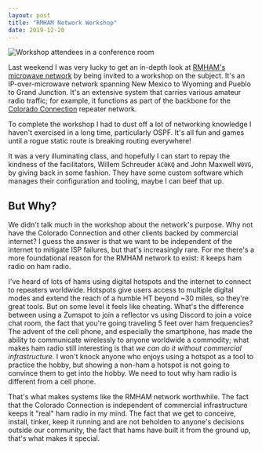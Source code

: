 ```yaml
---
layout: post
title: "RMHAM Network Workshop"
date: 2019-12-20
---
```

![Workshop attendees in a conference room](https://2.bp.blogspot.com/-pEe11HXT6_0/XfzJsBRbwXI/AAAAAAABsTM/_S3LjM4P4R4pFL9nJ1XciEXzVYZ79MT2gCK4BGAYYCw/s320/IMG_20191214_142621.jpg)

Last weekend I was very lucky to get an in-depth look at
[RMHAM's microwave network](https://www.rmham.org/wordpress/amateur-microwave-network/) by being
invited to a workshop on the subject. It's an IP-over-microwave network spanning New Mexico to
Wyoming and Pueblo to Grand Junction. It's an extensive system that carries various amateur radio
traffic; for example, it functions as part of the backbone for the
[Colorado Connection](https://colcon.org/wp/) repeater network.

To complete the workshop I had to dust off a lot of networking knowledge I haven't exercised in a
long time, particularly OSPF. It's all fun and games until a rogue static route is breaking routing
everywhere!

It was a very illuminating class, and hopefully I can start to repay the kindness of the
facilitators, Willem Schreuder `AC0KQ` and John Maxwell `W0VG`, by giving back in some fashion. They
have some custom software which manages their configuration and tooling, maybe I can beef that up.

## But Why?

We didn't talk much in the workshop about the network's purpose. Why not have the Colorado
Connection and other clients backed by commercial internet? I guess the answer is that we want to be
independent of the internet to mitigate ISP failures, but that's increasingly rare. For me there's a
more foundational reason for the RMHAM network to exist: it keeps ham radio on ham radio.

I've heard of lots of hams using digital hotspots and the internet to connect to repeaters
worldwide. Hotspots give users access to multiple digital modes and extend the reach of a humble HT
beyond ~30 miles, so they're great tools. But on some level it feels like cheating. What's the
difference between using a Zumspot to join a reflector vs using Discord to join a voice chat room,
the fact that you're going traveling 5 feet over ham frequencies? The advent of the cell phone, and
especially the smartphone, has made the ability to communicate wirelessly to anyone worldwide a
commodity; what makes ham radio still interesting is that *we can do it without commercial
infrastructure*. I won't knock anyone who enjoys using a hotspot as a tool to practice the hobby,
but showing a non-ham a hotspot is not going to convince them to get into the hobby. We need to tout
why ham radio is different from a cell phone.

That's what makes systems like the RMHAM network worthwhile. The fact that the Colorado Connection
is independent of commercial infrastructure keeps it "real" ham radio in my mind. The fact that we
get to conceive, install, tinker, keep it running and are not beholden to anyone's decisions outside
our community, the fact that hams have built it from the ground up, that's what makes it
special.</div></div>
